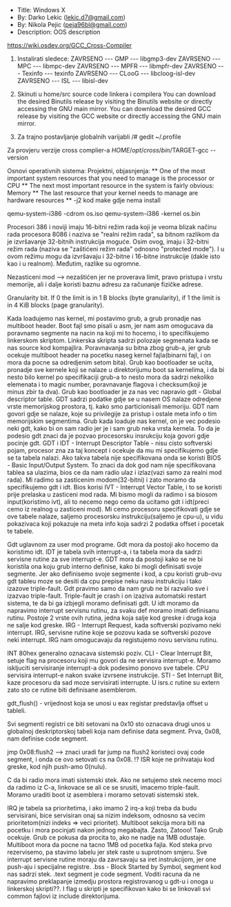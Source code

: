 *  Title: Windows X
*  By: Darko Lekic (lekic.d7@gmail.com)
*  By: Nikola Pejic (peja96bl@gmail.com)
*  Description: OOS description 

https://wiki.osdev.org/GCC_Cross-Compiler

1. Instalirati sledece: 
ZAVRSENO  ---   GMP	     ---   libgmp3-dev 
ZAVRSENO  ---   MPC	     ---   libmpc-dev 
ZAVRSENO  ---   MPFR	   ---   libmpfr-dev 
ZAVRSENO  ---   Texinfo	 ---   texinfo 
ZAVRSENO  ---   CLooG	   ---   libcloog-isl-dev 
ZAVRSENO  ---   ISL	     ---   libisl-dev 

2. Skinuti u home/src source code linkera i compilera
You can download the desired Binutils release by visiting the Binutils website or directly accessing the GNU main mirror.
You can download the desired GCC release by visiting the GCC website or directly accessing the GNU main mirror.

3. Za trajno postavljanje globalnih varijabli
/# gedit ~/.profile

Za provjeru verzije cross complier-a
$HOME/opt/cross/bin/$TARGET-gcc --version


Osnovi operativnih sistema:
Projektni, objasnjenja:
** One of the most important system resources that you need to manage is the processor or CPU 
** The next most important resource in the system is fairly obvious: Memory
** The last resource that your kernel needs to manage are hardware resources
** -j2 kod make gdje nema install


qemu-system-i386 -cdrom os.iso
qemu-system-i386 -kernel os.bin



Procesori 386 i noviji imaju 16-bitni režim rada koji je veoma blizak načinu rada procesora 8086 i naziva se "realni režim rada", 
sa bitnom razlikom da je izvršavanje 32-bitnih instrukcija moguće. Osim ovog, imaju i 32-bitni režim rada (naziva se "zaštićeni režim rada" odnosno "protected mode"). I u ovom režimu mogu da izvršavaju i 32-bitne i 16-bitne instrukcije (dakle isto kao i u realnom). 
Međutim, razlike su ogromne.

Nezasticeni mod --> nezaštićen jer ne proverava limit, pravo pristupa i vrstu memorije, ali i dalje koristi baznu adresu za računanje fizičke adrese.

Granularity bit. If 0 the limit is in 1 B blocks (byte granularity), if 1 the limit is in 4 KiB blocks (page granularity).


Kada loadujemo nas kernel, mi postavimo grub, a grub pronadje nas multiboot header. Boot fajl smo pisali u asm, jer nam asm omogucava da poravnamo segmente na nacin na koji mi to hocemo, i to specifikujemo linkerskom skriptom. Linkerska skripta sadrzi polozaje segmenata kada se nas source kod kompajlira. Poravnavanja su bitna zbog grub-a, jer grub ocekuje multiboot header na pocetku naseg kernel fajla(binarni fajl, i on mora da pocne sa odredjenim setom bita). Grub kao bootloader se ucita, pronadje sve kernele koji se nalaze u direktorijumu boot sa kernelima, i da bi nesto bilo kernel po specifikaciji grub-a to nesto mora da sadrzi nekoliko elemenata i to magic number, poravnavanje flagova i checksum(koji je minus zbir ta dva). 
Grub kao bootloader je za nas vec napravio gdt - Global descriptor table. 
GDT sadrzi podatke gdje se u nasem OS nalaze odredjene vrste memorijskog prostora, tj. kako smo particionisali memoriju. GDT nam govori gdje se nalaze, koje su privilegije za pristup i ostale meta info o tim memorijskim segmentima. 
Grub kada loaduje nas kernel, on je vec podesio neki gdt, kako bi on sam radio jer je i sam grub neka vrsta kernela. To da je podesio gdt znaci da je pozvao procesorsku insrukciju koja govori gdje pocinje gdt. GDT i IDT - Interrupt Descriptor Table -  nisu cisto softverski pojam, procesor zna za taj koncept i ocekuje da mu mi specifikujemo gdje se ta tabela nalazi. Ako takva tabela nije specifikovana onda se koristi BIOS - Basic Input/Output System. To znaci da dok god nam nije specifikovana tablea sa ulazima, bios ce da nam radio ulaz i izlaz(vazi samo za realni mod rada). Mi radimo sa zasticenim modom(32-bitni) i zato moramo da specifikujemo gdt i idt. 
Bios korisi IVT - Interrupt Vector Table, i to se koristi prije prelaska u zasticeni mod rada. Mi bismo mogli da radimo i sa biosom input(koristimo ivt), ali to necemo nego cemo da ucitamo gdt i idt(preci cemo iz realnog u zasticeni mod). Mi cemo procesoru specifikovati gdje se ove tabele nalaze, saljemo procesorsku instrukciju(saljemo je cpu-u), u vidu pokazivaca koji pokazuje na meta info koja sadrzi 2 podatka offset i pocetak te tabele. 

Gdt uglavnom za user mod programe. Gdt mora da postoji ako hocemo da koristimo idt. IDT je tabela svih interrupt-a, i ta tabela mora da sadrzi servisne rutine za sve interrupt-e. GDT mora da postoji kako se ne bi koristila ona koju grub interno definise, kako bi mogli definisati svoje segmente. 
Jer ako definisemo svoje segmente i kod, a cpu koristi grub-ovu gdt tableu moze se desiti da cpu prepise neku nasu instrukciju i tako izazove triple-fault. Gdt pravimo samo da nam grub ne bi razvalio sve i izazvao triple-fault. 
Triple-fault je crash i on izaziva automatski restart sistema, te da bi ga izbjegli moramo definisati gdt. 
U idt moramo da napravimo interrupt servisnu rutinu, za svaku def moramo imati definisanu rutinu. 
Postoje 2 vrste ovih rutina, jedna koja salje kod greske i druga koja ne salje kod greske. 
IRG - Interrupt Request, kada softverski pozivamo neki interrupt. IRG, servisne rutine koje se pozovu kada se softverski pozove neki interrupt. IRG nam omogucavaju da registujemo novu servisnu rutinu. 

INT 80hex generalno oznacava sistemski poziv. 
CLI - Clear Interrupt Bit, setuje flag na procesoru koji mu govori da ne servisira interrupt-e. Moramo iskljuciti servisiranje interrupt-a dok podesimo ponovo sve tabele. CPU servisira interrupt-e nakon svake izvrsene instrukcije. STI - Set Interrupt Bit, kaze procesoru da sad moze servisirati interrupte. 
U isrs.c rutine su extern zato sto ce rutine biti definisane asemblerom. 

gdt_flush() - vrijednost koja se unosi u eax registar predstavlja offset u tableli. 

Svi segmenti registri ce biti setovani na 0x10 sto oznacava drugi unos u globalnoj deskriptorskoj tabeli koja nam definise data segment. 
Prva, 0x08, nam definise code segment. 

jmp 0x08:flush2 --> znaci uradi far jump na flush2 koristeci ovaj code segment, i onda ce ovo setovati cs na 0x08. !?
ISR koje ne prihvataju kod greske, kod njih push-amo 0(nulu). 

C da bi radio mora imati sistemski stek. Ako ne setujemo stek necemo moci da radimo iz C-a, linkovace se ali ce se srusiti, imacemo triple-fault. Moramo uraditi boot iz asemblera i moramo setovati sistemski stek. 

IRQ je tabela sa prioritetima, i ako imamo 2 irq-a koji treba da budu servisirani, bice servisiran onaj sa nizim indeksom, odnosno sa vecim prioritetom(nizi indeks => veci prioritet).
Multiboot sekcija mora biti na pocetku i mora pocinjati nakon jednog megabajta. Zasto, Zatooo! Tako Grub ocekuje. Grub ce pokusa da procita to, ako ne nadje na 1MB odustaje. Multiboot mora da pocne na tacno 1MB od pocetka fajla. 
Kod steka prvo rezervisemo, pa stavimo labelu jer stek raste u suprotnom smjeru. 
Sve interrupt servisne rutine moraju da zavrsavaju sa iret instrukcijom, jer one push-aju i specijalne registre. 
.bss - Block Started by Symbol, segment kod nas sadrzi stek. 
.text segment je code segment. 
Voditi racuna da ne napravimo preklapanje izmedju prostora registrovanog u gdt-u i onoga u linkerskoj skripti??. 
I flag u skripti je specifikovan kako bi se linkovali svi common fajlovi iz include direktorijuma. 

